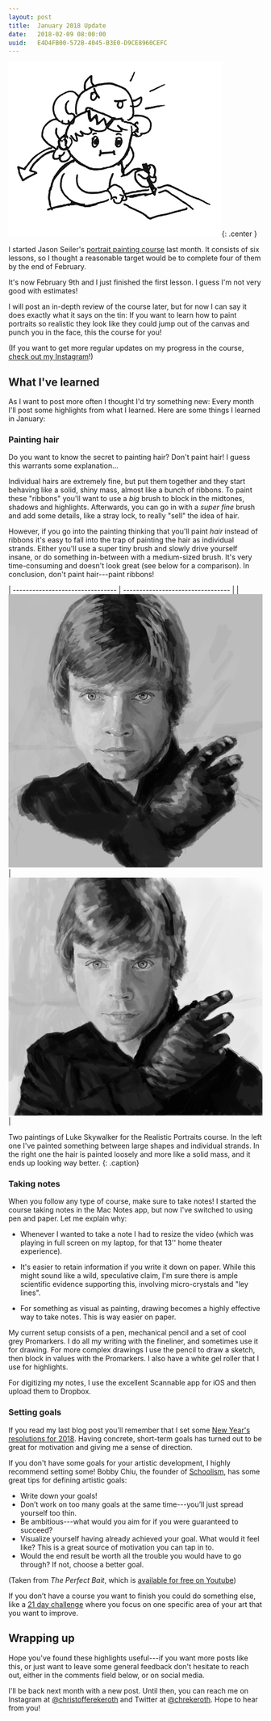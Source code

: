 ```yaml
---
layout: post
title:  January 2018 Update
date:   2018-02-09 08:00:00
uuid:   E4D4FB00-572B-4045-B3E0-D9CE8960CEFC
---
```


![Get the detail virus out of your head!](/assets/detail-virus.png){: .center }

I started Jason Seiler's [portrait painting course][portrait-course] last
month.  It consists of six lessons, so I thought a reasonable target would be
to complete four of them by the end of February.

It's now February 9th and I just finished the first lesson. I guess I'm not
very good with estimates!

I will post an in-depth review of the course later, but for now I can say it
does exactly what it says on the tin: If you want to learn how to paint
portraits so realistic they look like they could jump out of the canvas and
punch you in the face, this the course for you!

(If you want to get more regular updates on my progress in the course, [check
out my Instagram][instagram]!)

## What I've learned

As I want to post more often I thought I'd try something new: Every month I'll
post some highlights from what I learned. Here are some things I learned in
January:

### Painting hair

Do you want to know the secret to painting hair? Don't paint hair! I guess this
warrants some explanation...

Individual hairs are extremely fine, but put them together and they start
behaving like a solid, shiny mass, almost like a bunch of ribbons. To paint
these "ribbons" you'll want to use a *big* brush to block in the midtones,
shadows and highlights. Afterwards, you can go in with a *super fine* brush and
add some details, like a stray lock, to really "sell" the idea of hair.

However, if you go into the painting thinking that you'll paint *hair* instead
of ribbons it's easy to fall into the trap of painting the hair as individual
strands. Either you'll use a super tiny brush and slowly drive yourself insane,
or do something in-between with a medium-sized brush. It's very time-consuming
and doesn't look great (see below for a comparison). In conclusion, don't paint hair---paint ribbons!

| -------------------------------- | --------------------------------- |
| ![](/assets/luke-skywalker-1.jpg)| ![](/assets/luke-skywalker-2.jpg) |

Two paintings of Luke Skywalker for the Realistic Portraits course. In the left
one I've painted something between large shapes and individual strands. In the
right one the hair is painted loosely and more like a solid mass, and it ends
up looking way better.
{: .caption}

### Taking notes

When you follow any type of course, make sure to take notes! I started the
course taking notes in the Mac Notes app, but now I've switched to using pen
and paper. Let me explain why:

 * Whenever I wanted to take a note I had to resize the video (which was
   playing in full screen on my laptop, for that 13'' home theater experience). 

 * It's easier to retain information if you write it down on paper. While this
   might sound like a wild, speculative claim, I'm sure there is ample
   scientific evidence supporting this, involving micro-crystals and "ley
   lines".

 * For something as visual as painting, drawing becomes a highly effective way
   to take notes. This is way easier on paper.

My current setup consists of a pen, mechanical pencil and a set of cool grey
Promarkers. I do all my writing with the fineliner, and sometimes use it for
drawing. For more complex drawings I use the pencil to draw a sketch, then
block in values with the Promarkers. I also have a white gel roller that I use
for highlights.

For digitizing my notes, I use the excellent Scannable app for iOS and then
upload them to Dropbox.

### Setting goals

If you read my last blog post you'll remember that I set some [New Year's
resolutions for 2018][new-year]. Having concrete, short-term goals has turned
out to be great for motivation and giving me a sense of direction. 

If you don't have some goals for your artistic development, I highly recommend
setting some!  Bobby Chiu, the founder of [Schoolism][schoolism], has some
great tips for defining artistic goals:

 * Write down your goals!
 * Don’t work on too many goals at the same time---you’ll just spread yourself
   too thin.
 * Be ambitious---what would you aim for if you were guaranteed to succeed?
 * Visualize yourself having already achieved your goal. What would it feel
   like? This is a great source of motivation you can tap in to.
 * Would the end result be worth all the trouble you would have to go through?
   If not, choose a better goal.

(Taken from *The Perfect Bait*, which is [available for free on
Youtube][perfect-bait])

If you don’t have a course you want to finish you could do something else, like
a [21 day challenge][21-days] where you focus on one specific area of your art
that you want to improve.

## Wrapping up

Hope you've found these highlights useful---if you want more posts like this,
or just want to leave some general feedback don't hesitate to reach out, either
in the comments field below, or on social media.

I'll be back next month with a new post. Until then, you can reach me on
Instagram at [@christofferekeroth][instagram] and Twitter at
[@chrekeroth][twitter]. Hope to hear from you!

[new-year]: /2018-art-resolutions
[fzd-self-study]: https://www.youtube.com/watch?v=k3Al7QAS89s
[21-days]: https://medium.com/@noahbradley/21-days-to-be-a-better-artist-48087576f0dd
[smart-goals]: https://en.wikipedia.org/wiki/SMART_criteria
[realistic-portraits]: https://www.schoolism.com/school.php?id=37
[perfect-bait]: https://www.youtube.com/watch?v=kG55UXhEgZs
[portrait-course]: https://www.schoolism.com/school.php?id=37
[instagram]: https://www.instagram.com/christofferekeroth/
[twitter]: https://twitter.com/chrekeroth
[schoolism]: https://www.schoolism.com

